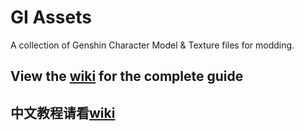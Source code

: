 
# GI Assets
A collection of Genshin Character Model & Texture files for modding.


## View the [wiki](https://github.com/zeroruka/GI_Assets/wiki) for the complete guide

## 中文教程请看[wiki](https://github.com/zeroruka/GI-Assets-wiki/wiki/%E4%B8%BB%E9%A1%B5)
